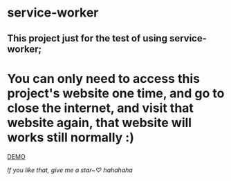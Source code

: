 # service-worker
 ## This project just for the test of using service-worker;
 You can only need to access this project's website one time, and go to close the internet, and visit that website again, that website will works still normally :)
  =========
  
  [DEMO]([maxinzhi007.github.io/service-worker/index.html](https://maxinzhi007.github.io/service-worker/index.html))  
  
*If you like that, give me a star~♡ hahahaha*
